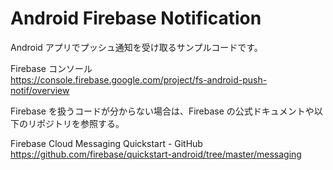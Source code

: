 # Android Firebase Notification
Android アプリでプッシュ通知を受け取るサンプルコードです。

Firebase コンソール  
https://console.firebase.google.com/project/fs-android-push-notif/overview

Firebase を扱うコードが分からない場合は、Firebase の公式ドキュメントや以下のリポジトリを参照する。

Firebase Cloud Messaging Quickstart - GitHub  
https://github.com/firebase/quickstart-android/tree/master/messaging
